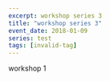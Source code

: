 ```yaml
---
excerpt: workshop series 3
title: "workshop series 3"
event_date: 2018-01-09
series: test
tags: [invalid-tag]
---
```

workshop 1